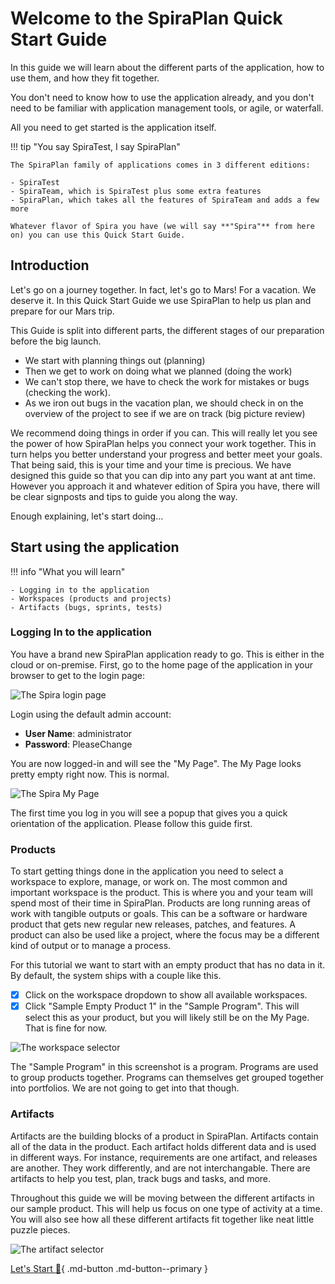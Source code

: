 # Welcome to the SpiraPlan Quick Start Guide
In this guide we will learn about the different parts of the application, how to use them, and how they fit together. 

You don't need to know how to use the application already, and you don't need to be familiar with application management tools, or agile, or waterfall.

All you need to get started is the application itself.

!!! tip "You say SpiraTest, I say SpiraPlan"

    The SpiraPlan family of applications comes in 3 different editions:

    - SpiraTest
    - SpiraTeam, which is SpiraTest plus some extra features
    - SpiraPlan, which takes all the features of SpiraTeam and adds a few more

    Whatever flavor of Spira you have (we will say **"Spira"** from here on) you can use this Quick Start Guide. 


## Introduction

Let's go on a journey together. In fact, let's go to Mars! For a vacation. We deserve it. In this Quick Start Guide we use SpiraPlan to help us plan and prepare for our Mars trip. 

This Guide is split into different parts, the different stages of our preparation before the big launch. 

- We start with planning things out (planning)
- Then we get to work on doing what we planned (doing the work)
- We can't stop there, we have to check the work for mistakes or bugs (checking the work). 
- As we iron out bugs in the vacation plan, we should check in on the overview of the project to see if we are on track (big picture review) 

We recommend doing things in order if you can. This will really let you see the power of how SpiraPlan helps you connect your work together. This in turn helps you better understand your progress and better meet your goals. That being said, this is your time and your time is precious. We have designed this guide so that you can dip into any part you want at ant time. However you approach it and whatever edition of Spira you have, there will be clear signposts and tips to guide you along the way.

Enough explaining, let's start doing...


## Start using the application

!!! info "What you will learn"

    - Logging in to the application
    - Workspaces (products and projects)
    - Artifacts (bugs, sprints, tests)


### Logging In to the application

You have a brand new SpiraPlan application ready to go. This is either in the cloud or on-premise. First, go to the home page of the application in your browser to get to the login page:

![The Spira login page](img/01-intro-01.png)

Login using the default admin account:

- **User Name**: administrator
- **Password**: PleaseChange

You are now logged-in and will see the "My Page". The My Page looks pretty empty right now. This is normal.

![The Spira My Page](img/01-intro-02.png)

The first time you log in you will see a popup that gives you a quick orientation of the application. Please follow this guide first.


### Products
To start getting things done in the application you need to select a workspace to explore, manage, or work on. The most common and important workspace is the product. This is where you and your team will spend most of their time in SpiraPlan. Products are long running areas of work with tangible outputs or goals. This can be a software or hardware product that gets new regular new releases, patches, and features. A product can also be used like a project, where the focus may be a different kind of output or to manage a process.

For this tutorial we want to start with an empty product that has no data in it. By default, the system ships with a couple like this. 

- [x] Click on the workspace dropdown to show all available workspaces. 
- [x] Click "Sample Empty Product 1" in the "Sample Program". This will select this as your product, but you will likely still be on the My Page. That is fine for now. 

![The workspace selector](img/01-intro-03.png)

The "Sample Program" in this screenshot is a program. Programs are used to group products together. Programs can themselves get grouped together into portfolios. We are not going to get into that though.

### Artifacts
Artifacts are the building blocks of a product in SpiraPlan. Artifacts contain all of the data in the product. Each artifact holds different data and is used in different ways. For instance, requirements are one artifact, and releases are another. They work differently, and are not interchangable. There are artifacts to help you test, plan, track bugs and tasks, and more.

Throughout this guide we will be moving between the different artifacts in our sample product. This will help us focus on one type of activity at a time. You will also see how all these different artifacts fit together like neat little puzzle pieces.

![The artifact selector](img/01-intro-04.png)


[Let's Start :rocket:](./plan){ .md-button .md-button--primary }


<!-- ## Artifacts Overview
Creates 16 in total

### Requirements
Prepare the spaceship rq1 [rl2]
> Pack my suitcase rq2 [rl2]
> Take the right amount of rocket fuel rq3 [rl2]
Get a cool spacesuit rq4 [rl3]

### Tasks
buy a LOT of snacks tk1 [rq2 -> rl2]
finalize flight path tk2 [rq3 -> rl2]
Book a spacesuite test fitting tk3 [rq4 -> rl3]
set 'out of office' before launch day tk4 [rl3]

### Releases
Build spaceship rl1 [already complete]
Prep for launch rl2 
Lift off rl3

### Risks
Fly right on past Mars rk1 [rl2]
Spaceship computer turns evil rk2 [rl3]
> Be its friend mitgitation1
> Know how to turn it off mitgitation2

### Test Cases
Verify suitcase is well packed tc1 [rq2, rl2]
Check if the spaceship computer seems nice tc2 [rq1, rl2] 


### Incidents
There are too many snacks to fit in the suitcase in1 [tc1]
 -->